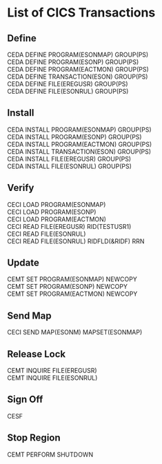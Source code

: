 # List of CICS Transactions

## Define

CEDA DEFINE PROGRAM(ESONMAP) GROUP(PS)<br>
CEDA DEFINE PROGRAM(ESONP) GROUP(PS)<br>
CEDA DEFINE PROGRAM(EACTMON) GROUP(PS)<br>
CEDA DEFINE TRANSACTION(ESON) GROUP(PS)<br>
CEDA DEFINE FILE(EREGUSR) GROUP(PS)<br>
CEDA DEFINE FILE(ESONRUL) GROUP(PS)

## Install

CEDA INSTALL PROGRAM(ESONMAP) GROUP(PS)<br>
CEDA INSTALL PROGRAM(ESONP) GROUP(PS)<br>
CEDA INSTALL PROGRAM(EACTMON) GROUP(PS)<br>
CEDA INSTALL TRANSACTION(ESON) GROUP(PS)<br>
CEDA INSTALL FILE(EREGUSR) GROUP(PS)<br>
CEDA INSTALL FILE(ESONRUL) GROUP(PS)

## Verify

CECI LOAD PROGRAM(ESONMAP)<br>
CECI LOAD PROGRAM(ESONP)<br>
CECI LOAD PROGRAM(EACTMON)<br>
CECI READ FILE(EREGUSR) RID(TESTUSR1)<br>
CECI READ FILE(ESONRUL)<br>
CECI READ FILE(ESONRUL) RIDFLD(&RIDF) RRN

## Update

CEMT SET PROGRAM(ESONMAP) NEWCOPY<br>
CEMT SET PROGRAM(ESONP) NEWCOPY<br>
CEMT SET PROGRAM(EACTMON) NEWCOPY

## Send Map

CECI SEND MAP(ESONM) MAPSET(ESONMAP)

## Release Lock

CEMT INQUIRE FILE(EREGUSR)<br>
CEMT INQUIRE FILE(ESONRUL)

## Sign Off

CESF

## Stop Region

CEMT PERFORM SHUTDOWN
